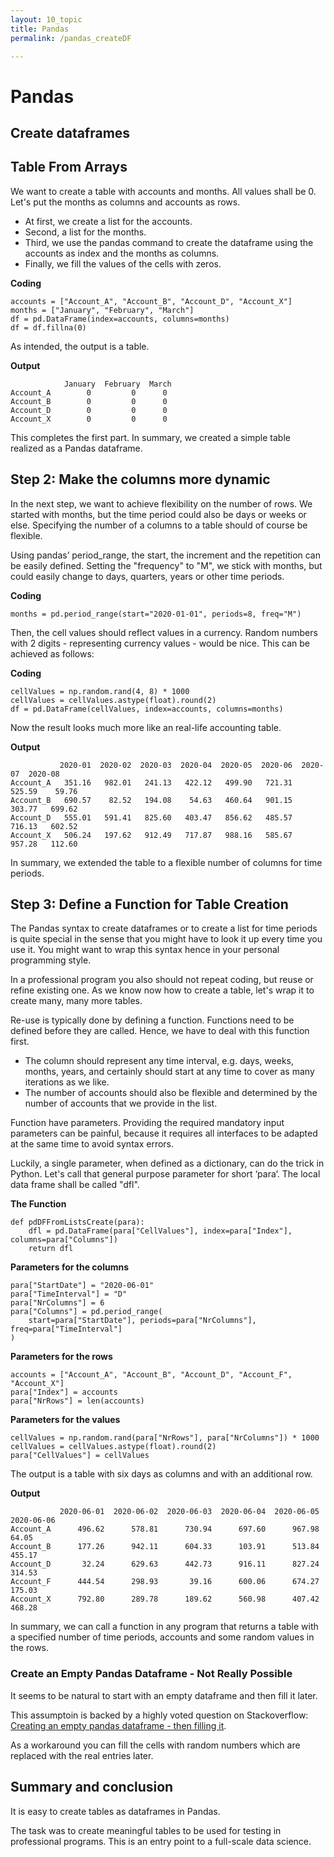 ```yaml
---
layout: 10_topic
title: Pandas
permalink: /pandas_createDF

---
```


# Pandas

## Create dataframes



## Table From Arrays


We want to create a table with accounts and months. All values shall be 0.
Let's put the months as columns and accounts as rows.

- At first, we create a list for the accounts.
- Second, a list for the months. 
- Third, we use the pandas command to create the dataframe using the accounts as index and the months as columns.
- Finally, we fill the values of the cells with zeros.

**Coding**
>
    accounts = ["Account_A", "Account_B", "Account_D", "Account_X"]
    months = ["January", "February", "March"]
    df = pd.DataFrame(index=accounts, columns=months)
    df = df.fillna(0)


As intended, the output is a table.

**Output**
>
                January  February  March
    Account_A        0         0      0
    Account_B        0         0      0
    Account_D        0         0      0
    Account_X        0         0      0


This completes the first part.
In summary, we created a simple table realized as a Pandas dataframe.

## Step 2: Make the columns more dynamic

In the next step, we want to achieve flexibility on the number of rows.
We started with months, but the time period could also be days or weeks or else.
Specifying the number of a columns to a table should of course be flexible.

Using pandas’ period_range, the start, the increment and the repetition can be easily defined. Setting the "frequency" to "M", we stick with months, but could easily change to days, quarters, years or other time periods.


**Coding**
>
    months = pd.period_range(start="2020-01-01", periods=8, freq="M")

Then, the cell values should reflect values in a currency. Random numbers with 2 digits - representing currency values - would be nice.
This can be achieved as follows:

**Coding**
>
    cellValues = np.random.rand(4, 8) * 1000
    cellValues = cellValues.astype(float).round(2)
    df = pd.DataFrame(cellValues, index=accounts, columns=months)

Now the result looks much more like an real-life accounting table.

**Output**
>
               2020-01  2020-02  2020-03  2020-04  2020-05  2020-06  2020-07  2020-08
    Account_A   351.16   982.01   241.13   422.12   499.90   721.31   525.59    59.76
    Account_B   690.57    82.52   194.08    54.63   460.64   901.15   303.77   699.62
    Account_D   555.01   591.41   825.60   403.47   856.62   485.57   716.13   602.52
    Account_X   506.24   197.62   912.49   717.87   988.16   585.67   957.28   112.60

 In summary, we extended the table to a flexible number of columns for time periods.

## Step 3: Define a Function for Table Creation

The Pandas syntax to create dataframes or to create a list for time periods is quite special in the sense that you might have to look it up every time you use it. You might want to wrap this syntax hence in your personal programming style.

In a professional program you also should not repeat coding, but reuse or refine existing one. As we know now how to create a table, let's wrap it to create many, many more tables.

Re-use is typically done by defining a function. Functions need to be defined before they are called. Hence, we have to deal with this function first.

- The column should represent any time interval, e.g. days, weeks, months, years, and certainly should start at any time to cover as many iterations as we like.
- The number of accounts should also be flexible and determined by the number of accounts that we provide in the list.

Function have parameters. Providing the required mandatory input parameters can be painful, because it requires all interfaces to be adapted at the same time to avoid syntax errors. 

Luckily, a single parameter, when defined as a dictionary, can do the trick in Python. Let's call that general purpose parameter for short ‘para’. The local data frame shall be called "dfl".


**The Function**
>
    def pdDFFromListsCreate(para):
        dfl = pd.DataFrame(para["CellValues"], index=para["Index"], columns=para["Columns"])
        return dfl

**Parameters for the columns**
>
    para["StartDate"] = "2020-06-01"
    para["TimeInterval"] = "D"
    para["NrColumns"] = 6
    para["Columns"] = pd.period_range(
        start=para["StartDate"], periods=para["NrColumns"], freq=para["TimeInterval"]
    )


**Parameters for the rows**

>
    accounts = ["Account_A", "Account_B", "Account_D", "Account_F", "Account_X"]
    para["Index"] = accounts
    para["NrRows"] = len(accounts)

**Parameters for the values**

>
    cellValues = np.random.rand(para["NrRows"], para["NrColumns"]) * 1000
    cellValues = cellValues.astype(float).round(2)
    para["CellValues"] = cellValues

The output is a table with six days as columns and with an additional row. 

**Output**
>
               2020-06-01  2020-06-02  2020-06-03  2020-06-04  2020-06-05  2020-06-06
    Account_A      496.62      578.81      730.94      697.60      967.98       64.05
    Account_B      177.26      942.11      604.33      103.91      513.84      455.17
    Account_D       32.24      629.63      442.73      916.11      827.24      314.53
    Account_F      444.54      298.93       39.16      600.06      674.27      175.03
    Account_X      792.80      289.78      189.62      560.98      407.42      468.28


In summary, we can call a function in any program that returns a table with a specified number of time periods, accounts and some random values in the rows.

### Create an Empty Pandas Dataframe - Not Really Possible

It seems to be natural to start with an empty dataframe and then fill it later. 

This assumptoin is backed by a highly voted question on Stackoverflow: [Creating an empty pandas dataframe - then filling it](
https://stackoverflow.com/questions/13784192/creating-an-empty-pandas-dataframe-then-filling-it).

As a workaround you can fill the cells with random numbers which are replaced with the real entries later.

## Summary and conclusion

It is easy to create tables as dataframes in Pandas.

The task was to create meaningful tables to be used for testing in professional programs.
This is an entry point to a full-scale data science.





